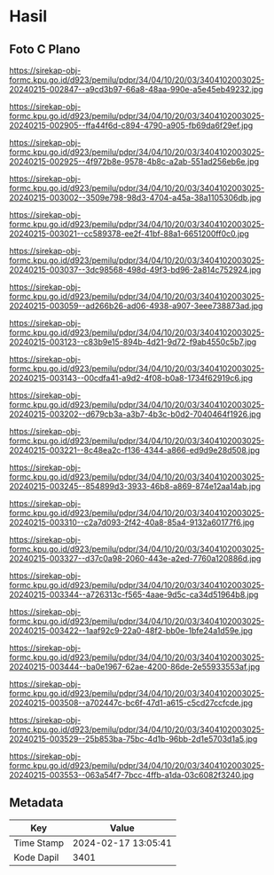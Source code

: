 # Hasil

## Foto C Plano

https://sirekap-obj-formc.kpu.go.id/d923/pemilu/pdpr/34/04/10/20/03/3404102003025-20240215-002847--a9cd3b97-66a8-48aa-990e-a5e45eb49232.jpg

https://sirekap-obj-formc.kpu.go.id/d923/pemilu/pdpr/34/04/10/20/03/3404102003025-20240215-002905--ffa44f6d-c894-4790-a905-fb69da6f29ef.jpg

https://sirekap-obj-formc.kpu.go.id/d923/pemilu/pdpr/34/04/10/20/03/3404102003025-20240215-002925--4f972b8e-9578-4b8c-a2ab-551ad256eb6e.jpg

https://sirekap-obj-formc.kpu.go.id/d923/pemilu/pdpr/34/04/10/20/03/3404102003025-20240215-003002--3509e798-98d3-4704-a45a-38a1105306db.jpg

https://sirekap-obj-formc.kpu.go.id/d923/pemilu/pdpr/34/04/10/20/03/3404102003025-20240215-003021--cc589378-ee2f-41bf-88a1-6651200ff0c0.jpg

https://sirekap-obj-formc.kpu.go.id/d923/pemilu/pdpr/34/04/10/20/03/3404102003025-20240215-003037--3dc98568-498d-49f3-bd96-2a814c752924.jpg

https://sirekap-obj-formc.kpu.go.id/d923/pemilu/pdpr/34/04/10/20/03/3404102003025-20240215-003059--ad266b26-ad06-4938-a907-3eee738873ad.jpg

https://sirekap-obj-formc.kpu.go.id/d923/pemilu/pdpr/34/04/10/20/03/3404102003025-20240215-003123--c83b9e15-894b-4d21-9d72-f9ab4550c5b7.jpg

https://sirekap-obj-formc.kpu.go.id/d923/pemilu/pdpr/34/04/10/20/03/3404102003025-20240215-003143--00cdfa41-a9d2-4f08-b0a8-1734f62919c6.jpg

https://sirekap-obj-formc.kpu.go.id/d923/pemilu/pdpr/34/04/10/20/03/3404102003025-20240215-003202--d679cb3a-a3b7-4b3c-b0d2-7040464f1926.jpg

https://sirekap-obj-formc.kpu.go.id/d923/pemilu/pdpr/34/04/10/20/03/3404102003025-20240215-003221--8c48ea2c-f136-4344-a866-ed9d9e28d508.jpg

https://sirekap-obj-formc.kpu.go.id/d923/pemilu/pdpr/34/04/10/20/03/3404102003025-20240215-003245--854899d3-3933-46b8-a869-874e12aa14ab.jpg

https://sirekap-obj-formc.kpu.go.id/d923/pemilu/pdpr/34/04/10/20/03/3404102003025-20240215-003310--c2a7d093-2f42-40a8-85a4-9132a60177f6.jpg

https://sirekap-obj-formc.kpu.go.id/d923/pemilu/pdpr/34/04/10/20/03/3404102003025-20240215-003327--d37c0a98-2060-443e-a2ed-7760a120886d.jpg

https://sirekap-obj-formc.kpu.go.id/d923/pemilu/pdpr/34/04/10/20/03/3404102003025-20240215-003344--a726313c-f565-4aae-9d5c-ca34d51964b8.jpg

https://sirekap-obj-formc.kpu.go.id/d923/pemilu/pdpr/34/04/10/20/03/3404102003025-20240215-003422--1aaf92c9-22a0-48f2-bb0e-1bfe24a1d59e.jpg

https://sirekap-obj-formc.kpu.go.id/d923/pemilu/pdpr/34/04/10/20/03/3404102003025-20240215-003444--ba0e1967-62ae-4200-86de-2e55933553af.jpg

https://sirekap-obj-formc.kpu.go.id/d923/pemilu/pdpr/34/04/10/20/03/3404102003025-20240215-003508--a702447c-bc6f-47d1-a615-c5cd27ccfcde.jpg

https://sirekap-obj-formc.kpu.go.id/d923/pemilu/pdpr/34/04/10/20/03/3404102003025-20240215-003529--25b853ba-75bc-4d1b-96bb-2d1e5703d1a5.jpg

https://sirekap-obj-formc.kpu.go.id/d923/pemilu/pdpr/34/04/10/20/03/3404102003025-20240215-003553--063a54f7-7bcc-4ffb-a1da-03c6082f3240.jpg


## Metadata

| Key        | Value               |
| ---------- | ------------------- |
| Time Stamp | 2024-02-17 13:05:41 |
| Kode Dapil | 3401                |



